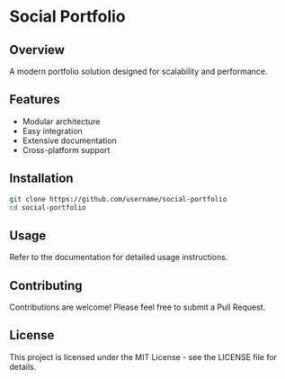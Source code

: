 # Social Portfolio

## Overview
A modern portfolio solution designed for scalability and performance.

## Features
- Modular architecture
- Easy integration
- Extensive documentation
- Cross-platform support

## Installation
```bash
git clone https://github.com/username/social-portfolio
cd social-portfolio
```

## Usage
Refer to the documentation for detailed usage instructions.

## Contributing
Contributions are welcome! Please feel free to submit a Pull Request.

## License
This project is licensed under the MIT License - see the LICENSE file for details.
